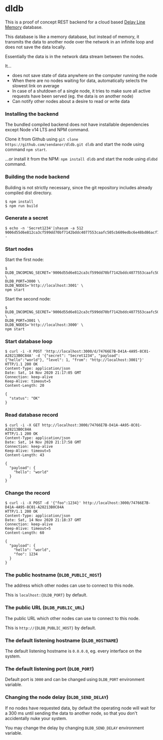 # dldb

This is a proof of concept REST backend for a cloud based [Delay Line Memory](https://en.wikipedia.org/wiki/Delay_line_memory) database.

This database is like a memory database, but instead of memory, it transmits the data to another node over the network 
in an infinite loop and does not save the data locally. 

Essentially the data is in the network data stream between the nodes.

It...

 * does not save state of data anywhere on the computer running the node
 * When there are no nodes waiting for data, automatically selects the slowest link on average
 * In case of a shutdown of a single node, it tries to make sure all active requests have been served (eg. the data is on another node)
 * Can notify other nodes about a desire to read or write data

### Installing the backend 

The bundled compiled backend does not have installable dependencies except Node v14 LTS and NPM command.

Clone it from Github using `git clone https://github.com/sendanor/dldb.git dldb` and start the node using command `npm start`.

...or install it from the NPM: `npm install dldb` and start the node using `dldbd` command.

### Building the node backend

Building is not strictly necessary, since the git repository includes already compiled dist directory.

```
$ npm install
$ npm run build
```

### Generate a secret

```
$ echo -n 'Secret1234'|shasum -a 512
9006d55d6e812ca3cf599dd70bf7142bddc4077553caafc505cb609edbc6e48bd86acf76b52e5903a125950dfedd70c32144bd59adcd798f3a504dc3c7bc37e9  -
```

### Start nodes

Start the first node:

```
$ DLDB_INCOMING_SECRET='9006d55d6e812ca3cf599dd70bf7142bddc4077553caafc505cb609edbc6e48bd86acf76b52e5903a125950dfedd70c32144bd59adcd798f3a504dc3c7bc37e9' \
DLDB_PORT=3000 \
DLDB_NODES='http://localhost:3001' \
npm start
```

Start the second node: 

```
$ DLDB_INCOMING_SECRET='9006d55d6e812ca3cf599dd70bf7142bddc4077553caafc505cb609edbc6e48bd86acf76b52e5903a125950dfedd70c32144bd59adcd798f3a504dc3c7bc37e9' \
DLDB_PORT=3001 \
DLDB_NODES='http://localhost:3000' \
npm start
```

### Start database loop

```
$ curl -i -X POST 'http://localhost:3000/d/74766E7B-D41A-4A95-8C01-A28213B0C84A' -d '{"secret": "Secret1234", "payload":{"hello":"world"}, "level": 1, "from": "http://localhost:3001"}'
HTTP/1.1 200 OK
Content-Type: application/json
Date: Sat, 14 Nov 2020 21:17:05 GMT
Connection: keep-alive
Keep-Alive: timeout=5
Content-Length: 20

{
  "status": "OK"
}
```

### Read database record

```
$ curl -i -X GET http://localhost:3000/74766E7B-D41A-4A95-8C01-A28213B0C84A
HTTP/1.1 200 OK
Content-Type: application/json
Date: Sat, 14 Nov 2020 21:17:58 GMT
Connection: keep-alive
Keep-Alive: timeout=5
Content-Length: 43

{
  "payload": {
    "hello": "world"
  }
}
```

### Change the record

```
$ curl -i -X POST -d '{"foo":1234}' http://localhost:3000/74766E7B-D41A-4A95-8C01-A28213B0C84A
HTTP/1.1 200 OK
Content-Type: application/json
Date: Sat, 14 Nov 2020 21:18:37 GMT
Connection: keep-alive
Keep-Alive: timeout=5
Content-Length: 60

{
  "payload": {
    "hello": "world",
    "foo": 1234
  }
}
```

### The public hostname (`DLDB_PUBLIC_HOST`)

The address which other nodes can use to connect to this node.

This is `localhost:{DLDB_PORT}` by default.

### The public URL (`DLDB_PUBLIC_URL`)

The public URL which other nodes can use to connect to this node.

This is `http://{DLDB_PUBLIC_HOST}` by default.

### The default listening hostname (`DLDB_HOSTNAME`)

The default listening hostname is `0.0.0.0`, eg. every interface on the system.

### The default listening port (`DLDB_PORT`)

Default port is `3000` and can be changed using `DLDB_PORT` environment variable.

### Changing the node delay (`DLDB_SEND_DELAY`)

If no nodes have requested data, by default the operating node will wait for a 300 ms until sending the data to another
node, so that you don't accidentally nuke your system.

You may change the delay by changing `DLDB_SEND_DELAY` environment variable.
